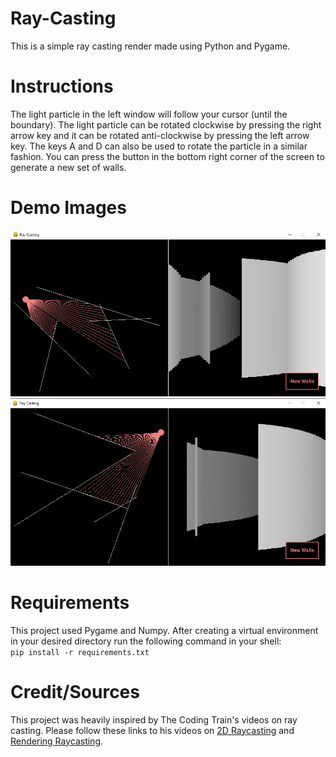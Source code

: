 # Ray-Casting
This is a simple ray casting render made using Python and Pygame.

# Instructions
The light particle in the left window will follow your cursor (until the boundary). The light particle can be rotated clockwise by pressing the right arrow key and it can be rotated anti-clockwise by pressing the left arrow key. The keys A and D can also be used to rotate the particle in a similar fashion. You can press the button in the bottom right corner of the screen to generate a new set of walls.

# Demo Images
![demo1](assets/readme/demo1.png)
![demo2](assets/readme/demo2.png)

# Requirements
This project used Pygame and Numpy. After creating a virtual environment in your desired directory run the following command in your shell: \
```pip install -r requirements.txt```

# Credit/Sources
This project was heavily inspired by The Coding Train's videos on ray casting. Please follow these links to his videos on [2D Raycasting](https://www.youtube.com/watch?v=TOEi6T2mtHo) and [Rendering Raycasting](https://www.youtube.com/watch?v=vYgIKn7iDH8).
